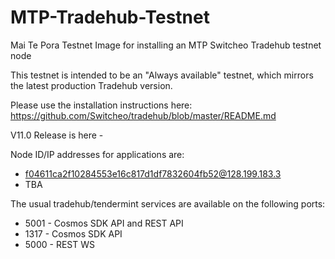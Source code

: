 # MTP-Tradehub-Testnet
Mai Te Pora Testnet Image for installing an MTP Switcheo Tradehub testnet node

This testnet is intended to be an "Always available" testnet, which mirrors the latest production Tradehub version.

Please use the installation instructions here: https://github.com/Switcheo/tradehub/blob/master/README.md

V11.0 Release is here - <link>

Node ID/IP addresses for applications are:
- f04611ca2f10284553e16c817d1df7832604fb52@128.199.183.3
- TBA
  
The usual tradehub/tendermint services are available on the following ports:
- 5001 - Cosmos SDK API and REST API
- 1317 - Cosmos SDK API
- 5000 - REST WS
